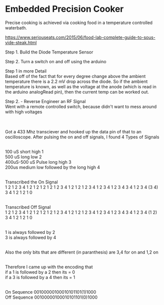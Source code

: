 # Embedded Precision Cooker

Precise cooking is achieved via cooking food in a temperature controlled waterbath. 

https://www.seriouseats.com/2015/06/food-lab-complete-guide-to-sous-vide-steak.html

Step 1. 
Build the Diode Temperature Sensor

Step 2. 
Turn a switch on and off using the arduino 


Step 1 in more Detail
<br/>Based off of the fact that for every degree change above the ambient temperature there is a 2.2 mV drop across the diode. So if the ambient temperature is known, as well as the voltage at the anode (which is read in the arduino analogRead pin), then the current temp can be worked out. 

Step 2. - Reverse Engineer an RF Signal
<br/>Went with a remote controlled switch, because didn't want to mess around with high voltages

<br/><br/>Got a 433 Mhz transciever and hooked up the data pin of that to an oscilloscope. After pulsing the on and off signals, I found 4 Types of Signals 

<br/>100 uS short high 	1
<br/>500 uS long low	2
<br/>400uS-500 uS Pulse long high 	3
<br/>200us medium low followed by the long high 	4

<br/>Transcribed the On Signal
<br/>1	2	1	2	3	4	1	2	1	2	1	2	1	2	1	2	3	4	1	2	1	2	1	2	3	4	1	2	3	4	1	2	3	4	3	4	1	2	3	4	(3	4)	3	4	1	2	1	2	1	0

<br/>Transcribed Off Signal
<br/>1	2	1	2	3	4	1	2	1	2	1	2	1	2	1	2	3	4	1	2	1	2	1	2	3	4	1	2	3	4	1	2	3	4	3	4	1	2	3	4	(1 2)	3	4	1	2	1	2	1	0

<br/>1 is always followed by 2 
<br/>3 is always followed by 4

<br/>Also the only bits that are different (in paranthesis) are 3,4 for on and 1,2 on 

<br/>Therefore I came up with the encoding that 
<br/>if a 1 is followed by a 2 then its = 0
<br/>if a 3 is followed by a 4 then its = 1

<br/>On Sequence 00100000100010101101(1)1000
<br/>Off Sequence 00100000100010101101(0)1000





